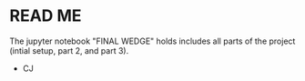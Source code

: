 # READ ME

The jupyter notebook "FINAL WEDGE" holds includes all parts of the project (intial setup, part 2, and part 3).

- CJ

